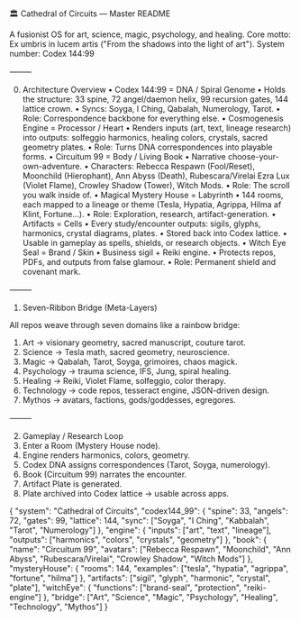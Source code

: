 🏛 Cathedral of Circuits — Master README

A fusionist OS for art, science, magic, psychology, and healing.
Core motto: Ex umbris in lucem artis ("From the shadows into the light of art").
System number: Codex 144:99

⸻

0. Architecture Overview
  • Codex 144:99 = DNA / Spiral Genome
    • Holds the structure: 33 spine, 72 angel/daemon helix, 99 recursion gates, 144 lattice crown.
    • Syncs: Soyga, I Ching, Qabalah, Numerology, Tarot.
    • Role: Correspondence backbone for everything else.
  • Cosmogenesis Engine = Processor / Heart
    • Renders inputs (art, text, lineage research) into outputs: solfeggio harmonics, healing colors, crystals, sacred geometry plates.
    • Role: Turns DNA correspondences into playable forms.
  • Circuitum 99 = Body / Living Book
    • Narrative choose-your-own-adventure.
    • Characters: Rebecca Respawn (Fool/Reset), Moonchild (Hierophant), Ann Abyss (Death), Rubescara/Virelai Ezra Lux (Violet Flame), Crowley Shadow (Tower), Witch Mods.
    • Role: The scroll you walk inside of.
  • Magical Mystery House = Labyrinth
    • 144 rooms, each mapped to a lineage or theme (Tesla, Hypatia, Agrippa, Hilma af Klint, Fortune…).
    • Role: Exploration, research, artifact-generation.
  • Artifacts = Cells
    • Every study/encounter outputs: sigils, glyphs, harmonics, crystal diagrams, plates.
    • Stored back into Codex lattice.
    • Usable in gameplay as spells, shields, or research objects.
  • Witch Eye Seal = Brand / Skin
    • Business sigil + Reiki engine.
    • Protects repos, PDFs, and outputs from false glamour.
    • Role: Permanent shield and covenant mark.

⸻

1. Seven-Ribbon Bridge (Meta-Layers)

All repos weave through seven domains like a rainbow bridge:
 1. Art → visionary geometry, sacred manuscript, couture tarot.
 2. Science → Tesla math, sacred geometry, neuroscience.
 3. Magic → Qabalah, Tarot, Soyga, grimoires, chaos magick.
 4. Psychology → trauma science, IFS, Jung, spiral healing.
 5. Healing → Reiki, Violet Flame, solfeggio, color therapy.
 6. Technology → code repos, tesseract engine, JSON-driven design.
 7. Mythos → avatars, factions, gods/goddesses, egregores.

⸻

2. Gameplay / Research Loop
 1. Enter a Room (Mystery House node).
 2. Engine renders harmonics, colors, geometry.
 3. Codex DNA assigns correspondences (Tarot, Soyga, numerology).
 4. Book (Circuitum 99) narrates the encounter.
 5. Artifact Plate is generated.
 6. Plate archived into Codex lattice → usable across apps.

{
  "system": "Cathedral of Circuits",
  "codex144_99": {
    "spine": 33,
    "angels": 72,
    "gates": 99,
    "lattice": 144,
    "sync": ["Soyga", "I Ching", "Kabbalah", "Tarot", "Numerology"]
  },
  "engine": {
    "inputs": ["art", "text", "lineage"],
    "outputs": ["harmonics", "colors", "crystals", "geometry"]
  },
  "book": {
    "name": "Circuitum 99",
    "avatars": ["Rebecca Respawn", "Moonchild", "Ann Abyss", "Rubescara/Virelai", "Crowley Shadow", "Witch Mods"]
  },
  "mysteryHouse": {
    "rooms": 144,
    "examples": ["tesla", "hypatia", "agrippa", "fortune", "hilma"]
  },
  "artifacts": ["sigil", "glyph", "harmonic", "crystal", "plate"],
  "witchEye": {
    "functions": ["brand-seal", "protection", "reiki-engine"]
  },
  "bridge": ["Art", "Science", "Magic", "Psychology", "Healing", "Technology", "Mythos"]
}
